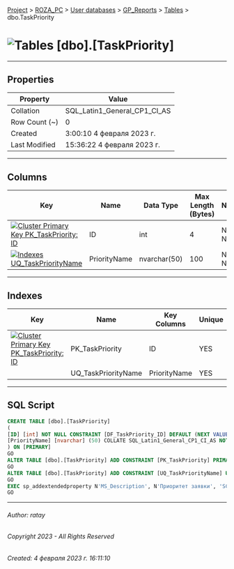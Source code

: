#### 

[Project](../../../../index.md) > [ROZA_PC](../../../index.md) > [User databases](../../index.md) > [GP_Reports](../index.md) > [Tables](Tables.md) > dbo.TaskPriority

# ![Tables](../../../../Images/Table32.png) [dbo].[TaskPriority]

---

## <a name="#properties"></a>Properties

| Property | Value |
|---|---|
| Collation | SQL_Latin1_General_CP1_CI_AS |
| Row Count (~) | 0 |
| Created | 3:00:10 4 февраля 2023 г. |
| Last Modified | 15:36:22 4 февраля 2023 г. |


---

## <a name="#columns"></a>Columns

| Key | Name | Data Type | Max Length (Bytes) | Nullability | Default | Description |
|---|---|---|---|---|---|---|
| [![Cluster Primary Key PK_TaskPriority: ID](../../../../Images/pkcluster.png)](#indexes) | ID | int | 4 | NOT NULL | (NEXT VALUE FOR [TaskPriorityID_seq]) | _Приоритет заявки_ |
| [![Indexes UQ_TaskPriorityName](../../../../Images/Index.png)](#indexes) | PriorityName | nvarchar(50) | 100 | NOT NULL |  |  |


---

## <a name="#indexes"></a>Indexes

| Key | Name | Key Columns | Unique |
|---|---|---|---|
| [![Cluster Primary Key PK_TaskPriority: ID](../../../../Images/pkcluster.png)](#indexes) | PK_TaskPriority | ID | YES |
|  | UQ_TaskPriorityName | PriorityName | YES |


---

## <a name="#sqlscript"></a>SQL Script

```sql
CREATE TABLE [dbo].[TaskPriority]
(
[ID] [int] NOT NULL CONSTRAINT [DF_TaskPriority_ID] DEFAULT (NEXT VALUE FOR [TaskPriorityID_seq]),
[PriorityName] [nvarchar] (50) COLLATE SQL_Latin1_General_CP1_CI_AS NOT NULL
) ON [PRIMARY]
GO
ALTER TABLE [dbo].[TaskPriority] ADD CONSTRAINT [PK_TaskPriority] PRIMARY KEY CLUSTERED ([ID]) ON [PRIMARY]
GO
ALTER TABLE [dbo].[TaskPriority] ADD CONSTRAINT [UQ_TaskPriorityName] UNIQUE NONCLUSTERED ([PriorityName]) ON [PRIMARY]
GO
EXEC sp_addextendedproperty N'MS_Description', N'Приоритет заявки', 'SCHEMA', N'dbo', 'TABLE', N'TaskPriority', 'COLUMN', N'ID'
GO

```


---

###### Author:  ratay

###### Copyright 2023 - All Rights Reserved

###### Created: 4 февраля 2023 г. 16:11:10

